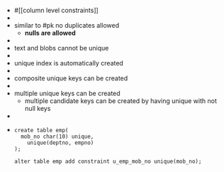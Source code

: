 - #[[column level constraints]]
-
- similar to #pk no duplicates allowed
	- __nulls are allowed__
-
- text and blobs cannot be unique
-
- unique index is automatically created
-
- composite unique keys can be created
-
- multiple unique keys can be created
	- multiple candidate keys can be created by having unique with not null keys
-
- ```
  create table emp(
  	mob_no char(10) unique,
      unique(deptno, empno)
  );
  
  alter table emp add constraint u_emp_mob_no unique(mob_no);
  
  ```
